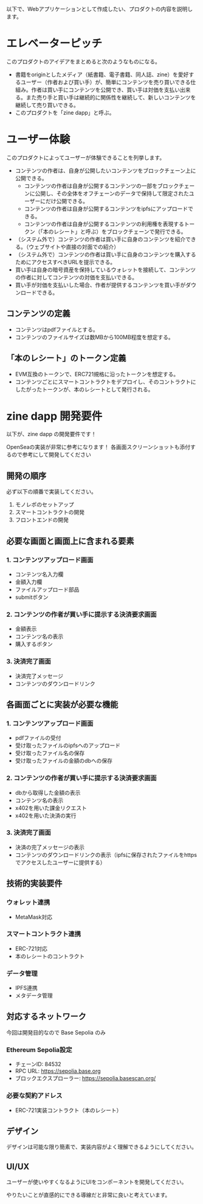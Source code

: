 以下で、Webアプリケーションとして作成したい、プロダクトの内容を説明します。

# エレベーターピッチ

このプロダクトのアイデアをまとめると次のようなものになる。
- 書籍をoriginとしたメディア（紙書籍、電子書籍、同人誌、zine）を愛好するユーザー（作者および買い手）が、簡単にコンテンツを売り買いできる仕組み。作者は買い手にコンテンツを公開でき、買い手は対価を支払い出来る。また売り手と買い手は継続的に関係性を継続して、新しいコンテンツを継続して売り買いできる。
- このプロダクトを「zine dapp」と呼ぶ。


# ユーザー体験

このプロダクトによってユーザーが体験できることを列挙します。

- コンテンツの作者は、自身が公開したいコンテンツをブロックチェーン上に公開できる。
  - コンテンツの作者は自身が公開するコンテンツの一部をブロックチェーンに公開し、その全体をオフチェーンのデータで保持して限定されたユーザーにだけ公開できる。
  - コンテンツの作者は自身が公開するコンテンツをipfsにアップロードできる。
  - コンテンツの作者は自身が公開するコンテンツの利用権を表現するトークン（「本のレシート」と呼ぶ）をブロックチェーンで発行できる。
- （システム外で）コンテンツの作者は買い手に自身のコンテンツを紹介できる。（ウェブサイトや直接の対面での紹介）
- （システム外で）コンテンツの作者は買い手に自身のコンテンツを購入するためにアクセスすべきURLを提示できる。
- 買い手は自身の暗号資産を保持しているウォレットを接続して、コンテンツの作者に対してコンテンツの対価を支払いできる。
- 買い手が対価を支払いした場合、作者が提供するコンテンツを買い手がダウンロードできる。

## コンテンツの定義

- コンテンツはpdfファイルとする。
- コンテンツのファイルサイズは数MBから100MB程度を想定する。

## 「本のレシート」のトークン定義

- EVM互換のトークンで、ERC721規格に沿ったトークンを想定する。
- コンテンツごとにスマートコントラクトをデプロイし、そのコントラクトにしたがったトークンが、本のレシートとして発行される。


# zine dapp 開発要件

以下が、zine dapp の開発要件です！

OpenSeaの実装が非常に参考になります！
各画面スクリーンショットも添付するので参考にして開発してください

## 開発の順序

必ず以下の順番で実装してください。

1. モノレポのセットアップ
2. スマートコントラクトの開発
3. フロントエンドの開発

## 必要な画面と画面上に含まれる要素

### 1. コンテンツアップロード画面
- コンテンツ名入力欄
- 金額入力欄
- ファイルアップロード部品
- submitボタン

### 2. コンテンツの作者が買い手に提示する決済要求画面
- 金額表示
- コンテンツ名の表示
- 購入するボタン

### 3. 決済完了画面
- 決済完了メッセージ
- コンテンツのダウンロードリンク

## 各画面ごとに実装が必要な機能

### 1. コンテンツアップロード画面
- pdfファイルの受付
- 受け取ったファイルのipfsへのアップロード
- 受け取ったファイル名の保存
- 受け取ったファイルの金額のdbへの保存

### 2. コンテンツの作者が買い手に提示する決済要求画面
- dbから取得した金額の表示
- コンテンツ名の表示
- x402を用いた課金リクエスト
- x402を用いた決済の実行

### 3. 決済完了画面
- 決済の完了メッセージの表示
- コンテンツのダウンロードリンクの表示（ipfsに保存されたファイルをhttpsでアクセスしたユーザーに提供する）

## 技術的実装要件

### ウォレット連携
- MetaMask対応

### スマートコントラクト連携
- ERC-721対応
- 本のレシートのコントラクト

### データ管理
- IPFS連携
- メタデータ管理

## 対応するネットワーク

今回は開発目的なので Base Sepolia のみ

### Ethereum Sepolia設定
- チェーンID: 84532
- RPC URL: https://sepolia.base.org
- ブロックエクスプローラー: https://sepolia.basescan.org/

### 必要な契約アドレス
- ERC-721実装コントラクト（本のレシート）

## デザイン

デザインは可能な限り簡素で、実装内容がよく理解できるようにしてください。

## UI/UX

ユーザーが使いやすくなるようにUIをコンポーネントを開発してください。

やりたいことが直感的にできる導線だと非常に良いと考えています。

